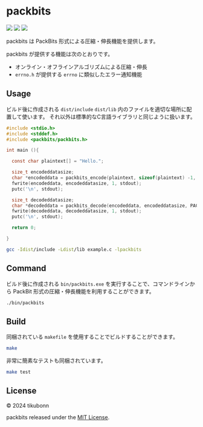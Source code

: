 
# packbits 

![](https://img.shields.io/badge/-C++-blue?logo=cplusplus)
![](https://img.shields.io/badge/license-MIT-blue)
![](https://img.shields.io/badge/version-1.0.0-orange)

packbits は PackBits 形式による圧縮・伸長機能を提供します。

packbits が提供する機能は次のとおりです。

* オンライン・オフラインアルゴリズムによる圧縮・伸長
* `errno.h` が提供する `errno` に類似したエラー通知機能

## Usage

ビルド後に作成される `dist/include` `dist/lib` 内のファイルを適切な場所に配置して使います。 それ以外は標準的なC言語ライブラリと同じように扱います。

```c
#include <stdio.h>
#include <stddef.h>
#include <packbits/packbits.h>

int main (){

  const char plaintext[] = "Hello.";

  size_t encodeddatasize;
  char *encodeddata = packbits_encode(plaintext, sizeof(plaintext) -1, PACKBITS_DEFAULT_REALLOC_FUNC, &encodeddatasize);
  fwrite(encodeddata, encodeddatasize, 1, stdout);
  putc('\n', stdout);

  size_t decodeddatasize;
  char *decodeddata = packbits_decode(encodeddata, encodeddatasize, PACKBITS_DEFAULT_REALLOC_FUNC, &decodeddatasize);
  fwrite(decodeddata, decodeddatasize, 1, stdout);
  putc('\n', stdout);

  return 0;

}
```

```bash
gcc -Idist/include -Ldist/lib example.c -lpackbits
```

## Command 

ビルド後に作成される `bin/packbits.exe` を実行することで、コマンドラインから PackBit 形式の圧縮・伸長機能を利用することができます。

```bash
./bin/packbits
```

## Build 

同梱されている `makefile` を使用することでビルドすることができます。

```bash
make
```

非常に簡素なテストも同梱されています。

```bash
make test
```

## License 

&copy; 2024 tikubonn

packbits released under the [MIT License](./LICENSE).
